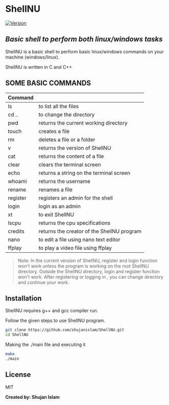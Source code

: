 # ShellNU
[![Version](https://img.shields.io/badge/Version-v0.0.3-darkorange?style=flat)]()
## _Basic shell to perform both linux/windows tasks_

ShellNU is a basic shell to perform basic linux/windows commands on your machine (windows/linux).

ShellNU is written in C and C++

## SOME BASIC COMMANDS

| Command |  |
| ------ | ------ |
| ls | to list all the files |
| cd .. | to change the directory |
| pwd | returns the current working directory |
| touch | creates a file |
| rm | deletes a file or a folder |
| v | returns the version of ShellNU |
| cat | returns the content of a file |
| clear | clears the terminal screen |
| echo | returns a string on the terminal screen |
| whoami | returns the username |
| rename | renames a file |
| register | registers an admin for the shell |
| login | login as an admin |
| xt | to exit ShellNU |
| lscpu | returns the cpu specifications |
| credits | returns the creator of the ShellNU program |
| nano | to edit a file using nano text editor |
| ffplay | to play a video file using ffplay |

> Note: In the current version of ShellNU, register and login function won't work unless the program is working on the root ShellNU directory. Outside the ShellNU directory, login and register function won't work. After registering or logging in , you can change directory and continue your work.

## Installation

ShellNU requires g++ and gcc compiler run.

Follow the given steps to use ShellNU program.

```sh
git clone https://github.com/shujanislam/ShellNU.git
cd ShellNU
```

Making the ./main file and executing it

```sh
make
./main
```


## License

MIT

**Created by: Shujan Islam**
